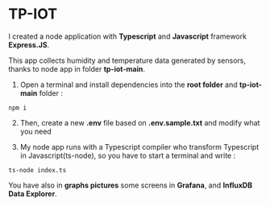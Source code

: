 # TP-IOT

I created a node application with **Typescript** and **Javascript** framework **Express.JS**. 

This app collects humidity and temperature data generated by sensors, thanks to node app in folder **tp-iot-main**.

 1) Open a terminal and install dependencies into the **root folder** and **tp-iot-main** folder :

```
npm i

```

2) Then, create a new **.env** file based on **.env.sample.txt** and modify what you need 

3) My node app runs with a Typescript compiler who transform Typescript in Javascript(ts-node), so you have to start a terminal and write :

```
ts-node index.ts

```

You have also in **graphs pictures** some screens in **Grafana**, and **InfluxDB Data Explorer**.
